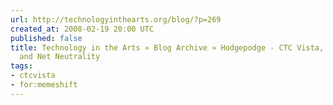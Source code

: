 ```yaml
---
url: http://technologyinthearts.org/blog/?p=269
created_at: 2008-02-19 20:00 UTC
published: false
title: Technology in the Arts » Blog Archive » Hodgepodge - CTC Vista, Mobile Giving,
  and Net Neutrality
tags:
- ctcvista
- for:memeshift
---
```



